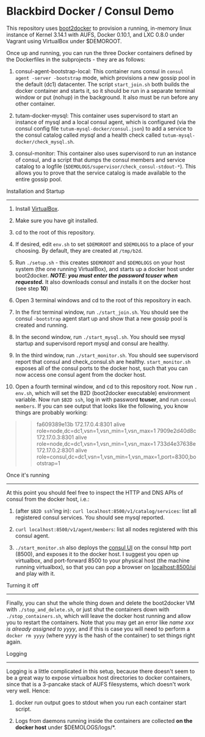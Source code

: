 Blackbird Docker / Consul Demo
==============================

This repository uses [boot2docker](https://github.com/boot2docker/boot2docker) to provision a running, in-memory linux instance of Kernel 3.14.1 with AUFS, Docker 0.10.1, and LXC 0.8.0 under Vagrant using VirtualBox under $DEMOROOT. 

Once up and running, you can run the three Docker containers defined by the Dockerfiles in the subprojects - they are as follows:

1. consul-agent-bootstrap-local: This container runs consul in `consul agent -server -bootstrap` mode, which provisions a new gossip pool in the default (dc1) datacenter. The script `start_join.sh` both builds the docker container and starts it, so it should be run in a separate terminal window or put (nohup) in the background. It also must be run before any other container. 

2. tutam-docker-mysql: This container uses supervisord to start an instance of mysql and a local consul agent, which is configured (via the consul config file `tutum-mysql-docker/consul.json`) to add a service to the consul catalog called *mysql* and a health check called `tutum-mysql-docker/check_mysql.sh`.

3. consul-monitor: This container also uses supervisord to run an instance of consul, and a script that dumps the consul members and service catalog to a logfile (`$DEMOLOGS/supervisor/check_consul-stdout-*`). This allows you to prove that the service catalog is made available to the entire gossip pool. 

Installation and Startup
__________________________

1. Install [VirtualBox](https://www.virtualbox.org/).

2. Make sure you have git installed.

3. cd to the root of this repository.

4. If desired, edit `env.sh` to set `$DEMOROOT` and `$DEMOLOGS` to a place of your choosing. By default, they are created at `/tmp/b2d`.

5. Run `./setup.sh` - this creates `$DEMOROOT` and `$DEMOLOGS` on your host system (the one running VirtualBox), and starts up a docker host under boot2docker. ___NOTE: you must enter the password **tcuser** when requested.___ It also downloads consul and installs it on the docker host (see step **10**)

6. Open 3 terminal windows and cd to the root of this repository in each.

7. In the first terminal window, run `./start_join.sh`. You should see the consul `-bootstrap` agent start up and show that a new gossip pool is created and running.

8. In the second window, run `./start_mysql.sh`. You should see mysql startup and supervisord report mysql and consul are healthy.

9. In the third window, run `./start_monitor.sh`. You should see supervisord report that consul and check_consul.sh are healthy. `start_monitor.sh` exposes all of the consul ports to the docker host, such that you can now access one consul agent from the docker host.

10. Open a fourth terminal window, and cd to this repository root. Now run `. env.sh`, which will set the B2D (boot2docker executable) environment variable. Now run `$B2D ssh`, log in with password **tcuser**, and run `consul members`. If you can see output that looks like the following, you know things are probably working:

>> fa609389e13b  172.17.0.4:8301  alive  role=node,dc=dc1,vsn=1,vsn_min=1,vsn_max=1
>> 7909e2d40d8c  172.17.0.3:8301  alive  role=node,dc=dc1,vsn=1,vsn_min=1,vsn_max=1
>> 733d4e37638e  172.17.0.2:8301  alive  role=consul,dc=dc1,vsn=1,vsn_min=1,vsn_max=1,port=8300,bootstrap=1

Once it's running
_________________

At this point you should feel free to inspect the HTTP and DNS APIs of consul from the docker host, i.e.:

1. (after `$B2D ssh`'ing in): `curl localhost:8500/v1/catalog/services`: list all registered consul services. You should see mysql reported.

2. `curl localhost:8500/v1/agent/members`: list all nodes registered with this consul agent.

3. `./start_monitor.sh` also deploys the [consul UI](http://www.consul.io/intro/getting-started/ui.html) on the consul http port (8500), and exposes it to the docker host. I suggest you open up virtualbox, and port-forward 8500 to your physical host (the machine running virtualbox), so that you can pop a browser on [localhost:8500/ui](http://localhost:8500/ui) and play with it.

Turning it off
______________

Finally, you can shut the whole thing down and delete the boot2docker VM with `./stop_and_delete.sh`, or just shut the containers down with `./stop_containers.sh`, which will leave the docker host running and allow you to restart the containers. Note that you may get an error like *name xxx is already assigned to yyyy*, and if this is case you will need to perform a `docker rm yyyy` (where yyyy is the hash of the container) to set things right again. 

Logging
_______

Logging is a little complicated in this setup, because there doesn't seem to be a great way to expose virtualbox host directories to docker containers, since that is a 3-pancake stack of AUFS filesystems, which doesn't work very well. Hence: 

1. docker run output goes to stdout when you run each container start script.

2. Logs from daemons running inside the containers are collected **on the docker host** under $DEMOLOGS/logs/*.
